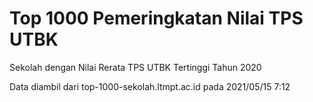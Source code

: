 # Top 1000 Pemeringkatan Nilai TPS UTBK
Sekolah dengan Nilai Rerata TPS UTBK Tertinggi Tahun 2020

Data diambil dari top-1000-sekolah.ltmpt.ac.id pada 2021/05/15 7:12
